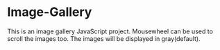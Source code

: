 # Image-Gallery
This is an image gallery JavaScript project.
Mousewheel can be used to scroll the images too.
The images will be displayed in gray(default).
